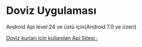 # Doviz Uygulaması

Android Api level:24 ve üstü için(Android 7.0 ve üzeri)

[Doviz kurları için kullanılan Api Sitesi : ]( https://fixer.io/ "Fixer.io")
